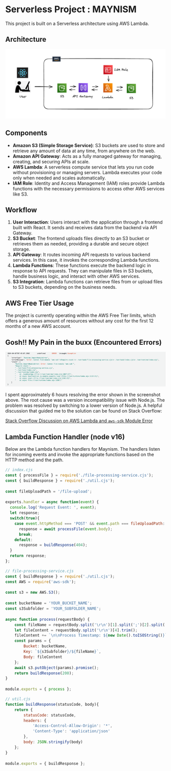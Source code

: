 # Serverless Project : MAYNISM
This project is built on a Serverless architecture using AWS Lambda.

## Architecture
![Serverless Architecture Diagram](https://github.com/MayHyeyeonKim/maynism/blob/main/file-upload-system/images/serverless_architecture.png)


## Components
- **Amazon S3 (Simple Storage Service)**: S3 buckets are used to store and retrieve any amount of data at any time, from anywhere on the web.
- **Amazon API Gateway**: Acts as a fully managed gateway for managing, creating, and securing APIs at scale.
- **AWS Lambda**: A serverless compute service that lets you run code without provisioning or managing servers. Lambda executes your code only when needed and scales automatically.
- **IAM Role**: Identity and Access Management (IAM) roles provide Lambda functions with the necessary permissions to access other AWS services like S3.

## Workflow
1. **User Interaction**: Users interact with the application through a frontend built with React. It sends and receives data from the backend via API Gateway.
2. **S3 Bucket**: The frontend uploads files directly to an S3 bucket or retrieves them as needed, providing a durable and secure object storage.
3. **API Gateway**: It routes incoming API requests to various backend services. In this case, it invokes the corresponding Lambda functions.
4. **Lambda Functions**: These functions execute the backend logic in response to API requests. They can manipulate files in S3 buckets, handle business logic, and interact with other AWS services.
5. **S3 Integration**: Lambda functions can retrieve files from or upload files to S3 buckets, depending on the business needs.

## AWS Free Tier Usage
The project is currently operating within the AWS Free Tier limits, which offers a generous amount of resources without any cost for the first 12 months of a new AWS account.

## Gosh!! My Pain in the buxx (Encountered Errors)

![Error](https://github.com/MayHyeyeonKim/maynism/blob/main/file-upload-system/images/error_log.png)

I spent approximately 6 hours resolving the error shown in the screenshot above. The root cause was a version incompatibility issue with Node.js. The problem was resolved by switching to a lower version of Node.js. A helpful discussion that guided me to the solution can be found on Stack Overflow:

[Stack Overflow Discussion on AWS Lambda and `aws-sdk` Module Error](https://stackoverflow.com/questions/74792293/aws-lambda-cannot-find-module-aws-sdk-in-build-a-basic-web-application-tutoria)


## Lambda Function Handler (node v16)

Below are the Lambda function handlers for Maynism. The handlers listen for incoming events and invoke the appropriate functions based on the HTTP method and the path.


```javascript
// index.cjs
const { processFile } = require('./file-processing-service.cjs');
const { buildResponse } = require('./util.cjs');

const fileUploadPath = '/file-upload';

exports.handler = async function(event) {
  console.log('Request Event: ', event);
  let response;
  switch(true){
    case event.httpMethod === 'POST' && event.path === fileUploadPath:
      response = await processFile(event.body);
      break;
    default:
      response = buildResponse(404);
  }
  return response;
};
```

```javascript
// file-processing-service.cjs
const { buildResponse } = require('./util.cjs');
const AWS = require('aws-sdk');

const s3 = new AWS.S3();

const bucketName = 'YOUR_BUCKET_NAME';
const s3Subfolder = 'YOUR_SUBFOLDER_NAME';

async function process(requestBody) {
    const fileName = requestBody.split('\r\n')[1].split(';')[2].split('=')[1].replace(/^"|"$/g, '').trim();
    let fileContent = requestBody.split('\r\n')[4].trim();
    fileContent += `\n\nProcess Timestamp: ${new Date().toISOString()}`
    const params = {
        Bucket: bucketName,
        Key: `${s3Subfolder}/${fileName}`,
        Body: fileContent
    };
    await s3.putObject(params).promise();
    return buildResponse(200);
}

module.exports = { process };

```

```javascript
// util.cjs
function buildResponse(statusCode, body){
    return {
        statusCode: statusCode,
        headers: {
            'Access-Control-Allow-Origin': '*',
            'Content-Type': 'application/json'
        },
        body: JSON.stringify(body)
    };
}

module.exports = { buildResponse };

```


